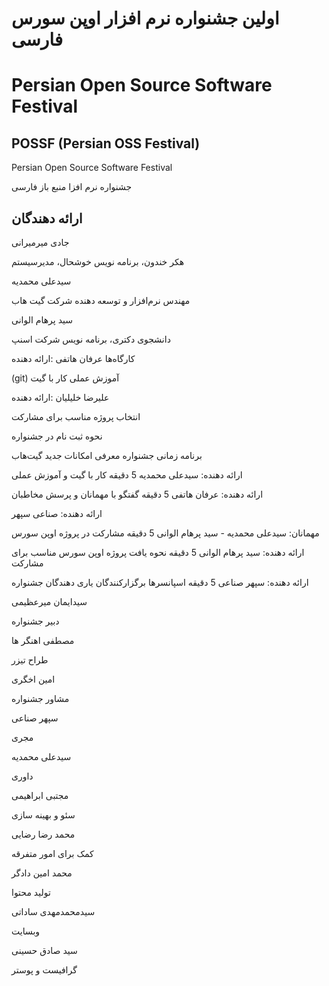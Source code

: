 # اولین جشنواره نرم افزار اوپن سورس فارسی

# Persian Open Source Software Festival

## POSSF (Persian OSS Festival)

Persian Open Source Software Festival

جشنواره نرم افزا منبع باز فارسی

## ارائه دهندگان
جادی میرمیرانی

هکر خندون، برنامه نویس خوشحال، مدیرسیستم



سیدعلی محمدیه

مهندس نرم‌افزار و توسعه دهنده شرکت گیت هاب



سید پرهام الوانی

دانشجوی دکتری، برنامه نویس شرکت اسنپ



کارگاه‌ها
عرفان هاتفی :ارائه دهنده

(git) آموزش عملی کار با گیت


علیرضا خلیلیان :ارائه دهنده

انتخاب پروژه مناسب برای مشارکت


نحوه ثبت نام در جشنواره

برنامه زمانی جشنواره
معرفی امکانات جدید گیت‌هاب

ارائه دهنده: سیدعلی محمدیه
5 دقیقه
‫کار با گیت و آموزش عملی

ارائه دهنده: عرفان هاتفی
5 دقیقه
‫‫گفتگو با مهمانان و پرسش مخاطبان‬

ارائه دهنده: ‫صناعى‬ ‫سپهر‬

مهمانان: سیدعلی محمدیه - سید پرهام الوانی
5 دقیقه
مشارکت در پروژه اوپن سورس

ارائه دهنده: سید پرهام الوانی‬
5 دقیقه
نحوه یافت پروژه اوپن سورس مناسب برای مشارکت

ارائه دهنده: سپهر صناعی
5 دقیقه
اسپانسرها
برگزارکنندگان
یاری‌ دهندگان جشنواره

سیدایمان میرعظیمی

دبیر جشنواره

مصطفی اهنگر ها

طراح تیزر

امین اخگری

مشاور جشنواره

سپهر صناعی

مجری

سیدعلی محمدیه

داوری

مجتبی ابراهیمی

سئو و بهینه سازی

محمد رضا رضایی

کمک برای امور متفرقه

محمد امین دادگر

تولید محتوا

سیدمحمدمهدی ساداتی

وبسایت

سید صادق حسینی

گرافیست و پوستر

